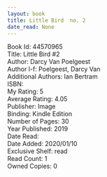 ```yaml
---
layout: book
title: Little Bird  no. 2
date_read: None
---
```


Book Id: 44570965<br />
Title: Little Bird #2<br />
Author: Darcy Van Poelgeest<br />
Author l-f: Poelgeest, Darcy Van<br />
Additional Authors: Ian Bertram<br />
ISBN: <br />
My Rating: 5<br />
Average Rating: 4.05<br />
Publisher: Image<br />
Binding: Kindle Edition<br />
Number of Pages: 30<br />
Year Published: 2019<br />
Date Read: <br />
Date Added: 2020/01/10<br />
Exclusive Shelf: read<br />
Read Count: 1<br />
Owned Copies: 0<br />

